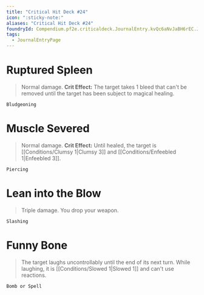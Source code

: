 ```yaml
---
title: "Critical Hit Deck #24"
icon: ":sticky-note:"
aliases: "Critical Hit Deck #24"
foundryId: Compendium.pf2e.criticaldeck.JournalEntry.kvQc6aNvJaBH6rEC.JournalEntryPage.8Qpc1cbM8YliNeWt
tags:
  - JournalEntryPage
---
```

# Ruptured Spleen

> Normal damage. **Crit Effect:** The target takes 1 bleed that can't be removed until the target has been subject to magical healing.

`Bludgeoning`

# Muscle Severed

> Normal damage. **Crit Effect:** Until healed, the target is [[Conditions/Clumsy 1|Clumsy 3]] and [[Conditions/Enfeebled 1|Enfeebled 3]].

`Piercing`

# Lean into the Blow

> Triple damage. You drop your weapon.

`Slashing`

# Funny Bone

> The target laughs uncontrollably until the end of its next turn. While laughing, it is [[Conditions/Slowed 1|Slowed 1]] and can't use reactions.

`Bomb or Spell`